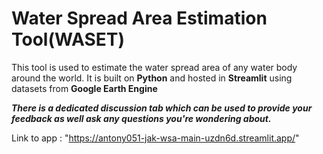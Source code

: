 # Water Spread Area Estimation Tool(WASET)

This tool is used to estimate the water spread area of any water body around the world. It is built on **Python** and hosted in **Streamlit** using datasets from  **Google Earth Engine**

***There is a dedicated discussion tab which can be used to provide your feedback as well ask any questions you're wondering about.***  

Link to app : "https://antony051-jak-wsa-main-uzdn6d.streamlit.app/"
